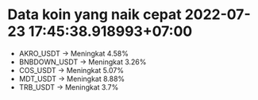 # Data koin yang naik cepat 2022-07-23 17:45:38.918993+07:00

* AKRO_USDT -> Meningkat 4.58%
* BNBDOWN_USDT -> Meningkat 3.26%
* COS_USDT -> Meningkat 5.07%
* MDT_USDT -> Meningkat 8.88%
* TRB_USDT -> Meningkat 3.7%
